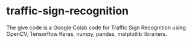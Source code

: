 # traffic-sign-recognition
The give code is a Google Colab code for Traffic Sign Recognition using OpenCV, Tensorflow Keras, numpy, pandas, matplotlib librariers.
